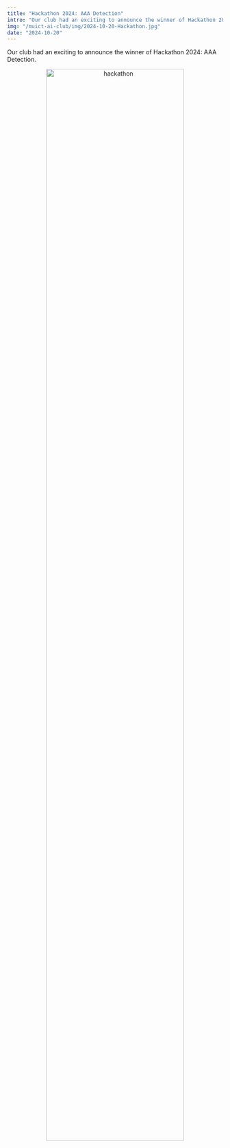 ```yaml
---
title: "Hackathon 2024: AAA Detection"
intro: "Our club had an exciting to announce the winner of Hackathon 2024: AAA Detection"
img: "/muict-ai-club/img/2024-10-20-Hackathon.jpg"
date: "2024-10-20"
---
```

Our club had an exciting to announce the winner of Hackathon 2024: AAA Detection.


<div align="center">
  <img src="/muict-ai-club/img/2024-10-20-Hackathon.jpg" alt="hackathon" width="80%" />
</div>
